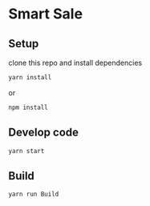 # Smart Sale

## Setup
clone this repo and install dependencies

```bash
yarn install
```
or
```bash
npm install
```

## Develop code

```bash
yarn start
```

## Build
```bash
yarn run Build
```